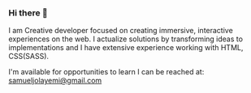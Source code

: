 ### Hi there 👋

I am Creative developer focused on creating immersive, interactive experiences on the web. I actualize solutions by transforming ideas to implementations and I have extensive experience working with HTML, CSS(SASS). 

I'm available for opportunities to learn
I can be reached at: samueljolayemi@gmail.com

<!--
**Samjolas/Samjolas** is a ✨ _special_ ✨ repository because its `README.md` (this file) appears on your GitHub profile.

Here are some ideas to get you started:

- 🔭 I’m currently working on ...
- 🌱 I’m currently learning ...
- 👯 I’m looking to collaborate on ...
- 🤔 I’m looking for help with ...
- 💬 Ask me about ...
- 📫 How to reach me: ...
- 😄 Pronouns: ...
- ⚡ Fun fact: ...
-->
